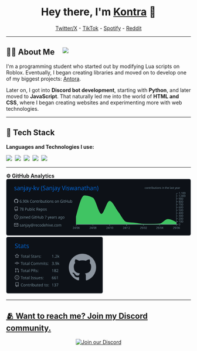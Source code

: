 <h1 align="center"> Hey there, I'm <a href="https://github.com/K9ntra">Kontra</a> 👋 </h1>

<p align="center">
  <a href="https://x.com/k9ntra">Twitter/X</a> - 
  <a href="https://www.tiktok.com/@k9ntra">TikTok</a> - 
  <a href="https://open.spotify.com/user/r433qbp2wcvjvive683t226zj">Spotify</a> - 
  <a href="https://www.reddit.com/user/K9ntra/">Reddit</a>
</p>

---

## 👨‍💻 About Me <img src="https://raw.githubusercontent.com/sanjay-kv/sanjay-kv/main/Assets/illustration.png" width="350px" align="right">

I'm a programming student who started out by modifying Lua scripts on Roblox. Eventually, I began creating libraries and moved on to develop one of my biggest projects: [Antora](https://scriptblox.com/script/Universal-Script-Antora-14151).

Later on, I got into **Discord bot development**, starting with **Python**, and later moved to **JavaScript**. That naturally led me into the world of **HTML and CSS**, where I began creating websites and experimenting more with web technologies.

---

## 🧠 Tech Stack

**Languages and Technologies I use:**

<img src="https://img.shields.io/badge/-Lua-000080?logo=lua&logoColor=white&style=flat">&nbsp;
<img src="https://img.shields.io/badge/-Python-3776AB?logo=python&logoColor=white&style=flat">&nbsp;
<img src="https://img.shields.io/badge/-JavaScript-F7DF1E?logo=javascript&logoColor=black&style=flat">&nbsp;
<img src="https://img.shields.io/badge/-HTML5-E34F26?logo=html5&logoColor=white&style=flat">&nbsp;
<img src="https://img.shields.io/badge/-CSS3-1572B6?logo=css3&logoColor=white&style=flat">&nbsp;

---


  <summary><b>⚙️ GitHub Analytics</b></summary>
<a href="https://github.com/K9ntra">
   <img height="155em" src="https://raw.githubusercontent.com/sanjay-kv/github-card-template/master/profile-summary-card-output/github_dark/0-profile-details.svg" alt="Sanjay K V github stats" />
    <img height="155em" src="https://raw.githubusercontent.com/sanjayviswa/github-card-template/master/profile-summary-card-output/github_dark/3-stats.svg" alt="Sanjay K V github stats" />
<br>

---

## 🫂 Want to reach me? Join my Discord community.

<div align="center" style="text-align:center;">
  <a href="https://discord.gg/platformdestroyer">
    <img src="https://invidget.switchblade.xyz/platformdestroyer" alt="Join our Discord" />
  </a>
</div>
